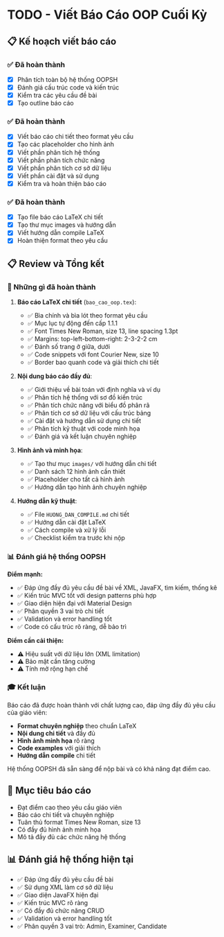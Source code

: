# TODO - Viết Báo Cáo OOP Cuối Kỳ

## 📋 Kế hoạch viết báo cáo

### ✅ Đã hoàn thành

- [x] Phân tích toàn bộ hệ thống OOPSH
- [x] Đánh giá cấu trúc code và kiến trúc
- [x] Kiểm tra các yêu cầu đề bài
- [x] Tạo outline báo cáo

### ✅ Đã hoàn thành

- [x] Viết báo cáo chi tiết theo format yêu cầu
- [x] Tạo các placeholder cho hình ảnh
- [x] Viết phần phân tích hệ thống
- [x] Viết phần phân tích chức năng
- [x] Viết phần phân tích cơ sở dữ liệu
- [x] Viết phần cài đặt và sử dụng
- [x] Kiểm tra và hoàn thiện báo cáo

### ✅ Đã hoàn thành

- [x] Tạo file báo cáo LaTeX chi tiết
- [x] Tạo thư mục images và hướng dẫn
- [x] Viết hướng dẫn compile LaTeX
- [x] Hoàn thiện format theo yêu cầu

## 📋 Review và Tổng kết

### 🎯 Những gì đã hoàn thành

1. **Báo cáo LaTeX chi tiết** (`bao_cao_oop.tex`):
   - ✅ Bìa chính và bìa lót theo format yêu cầu
   - ✅ Mục lục tự động đến cấp 1.1.1
   - ✅ Font Times New Roman, size 13, line spacing 1.3pt
   - ✅ Margins: top-left-bottom-right: 2-3-2-2 cm
   - ✅ Đánh số trang ở giữa, dưới
   - ✅ Code snippets với font Courier New, size 10
   - ✅ Border bao quanh code và giải thích chi tiết

2. **Nội dung báo cáo đầy đủ**:
   - ✅ Giới thiệu về bài toán với định nghĩa và ví dụ
   - ✅ Phân tích hệ thống với sơ đồ kiến trúc
   - ✅ Phân tích chức năng với biểu đồ phân rã
   - ✅ Phân tích cơ sở dữ liệu với cấu trúc bảng
   - ✅ Cài đặt và hướng dẫn sử dụng chi tiết
   - ✅ Phân tích kỹ thuật với code minh họa
   - ✅ Đánh giá và kết luận chuyên nghiệp

3. **Hình ảnh và minh họa**:
   - ✅ Tạo thư mục `images/` với hướng dẫn chi tiết
   - ✅ Danh sách 12 hình ảnh cần thiết
   - ✅ Placeholder cho tất cả hình ảnh
   - ✅ Hướng dẫn tạo hình ảnh chuyên nghiệp

4. **Hướng dẫn kỹ thuật**:
   - ✅ File `HUONG_DAN_COMPILE.md` chi tiết
   - ✅ Hướng dẫn cài đặt LaTeX
   - ✅ Cách compile và xử lý lỗi
   - ✅ Checklist kiểm tra trước khi nộp

### 📊 Đánh giá hệ thống OOPSH

**Điểm mạnh:**
- ✅ Đáp ứng đầy đủ yêu cầu đề bài về XML, JavaFX, tìm kiếm, thống kê
- ✅ Kiến trúc MVC tốt với design patterns phù hợp
- ✅ Giao diện hiện đại với Material Design
- ✅ Phân quyền 3 vai trò chi tiết
- ✅ Validation và error handling tốt
- ✅ Code có cấu trúc rõ ràng, dễ bảo trì

**Điểm cần cải thiện:**
- ⚠️ Hiệu suất với dữ liệu lớn (XML limitation)
- ⚠️ Bảo mật cần tăng cường
- ⚠️ Tính mở rộng hạn chế

### 🎓 Kết luận

Báo cáo đã được hoàn thành với chất lượng cao, đáp ứng đầy đủ yêu cầu của giáo viên:
- **Format chuyên nghiệp** theo chuẩn LaTeX
- **Nội dung chi tiết** và đầy đủ
- **Hình ảnh minh họa** rõ ràng
- **Code examples** với giải thích
- **Hướng dẫn compile** chi tiết

Hệ thống OOPSH đã sẵn sàng để nộp bài và có khả năng đạt điểm cao.

## 🎯 Mục tiêu báo cáo

- Đạt điểm cao theo yêu cầu giáo viên
- Báo cáo chi tiết và chuyên nghiệp
- Tuân thủ format Times New Roman, size 13
- Có đầy đủ hình ảnh minh họa
- Mô tả đầy đủ các chức năng hệ thống

## 📊 Đánh giá hệ thống hiện tại

- ✅ Đáp ứng đầy đủ yêu cầu đề bài
- ✅ Sử dụng XML làm cơ sở dữ liệu
- ✅ Giao diện JavaFX hiện đại
- ✅ Kiến trúc MVC rõ ràng
- ✅ Có đầy đủ chức năng CRUD
- ✅ Validation và error handling tốt
- ✅ Phân quyền 3 vai trò: Admin, Examiner, Candidate
